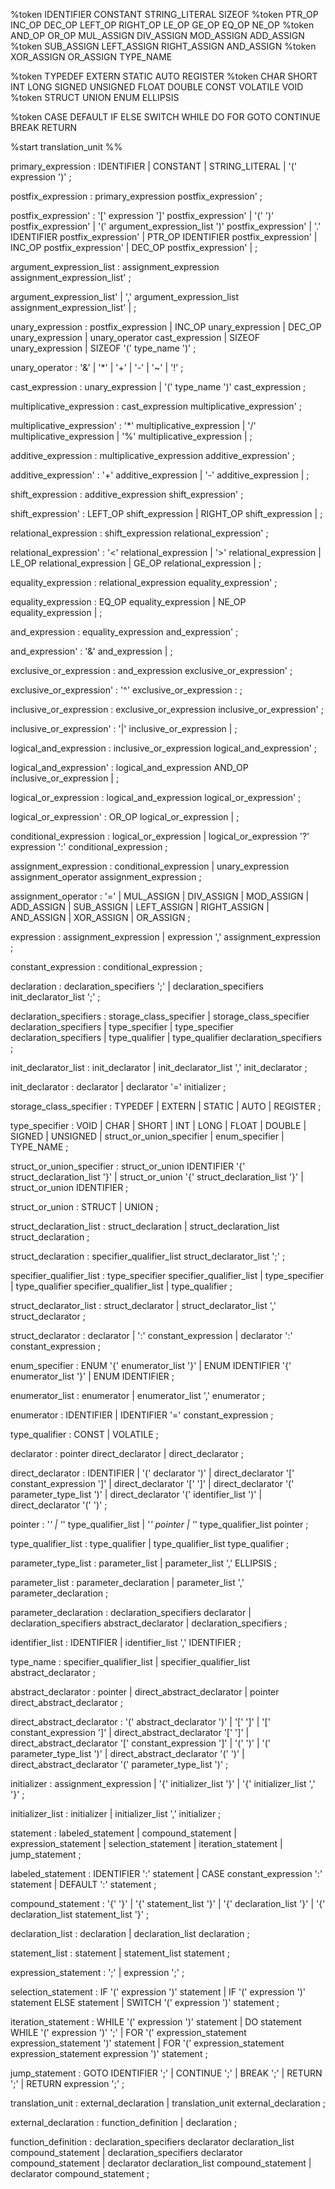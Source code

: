 %token IDENTIFIER CONSTANT STRING_LITERAL SIZEOF
%token PTR_OP INC_OP DEC_OP LEFT_OP RIGHT_OP LE_OP GE_OP EQ_OP NE_OP
%token AND_OP OR_OP MUL_ASSIGN DIV_ASSIGN MOD_ASSIGN ADD_ASSIGN
%token SUB_ASSIGN LEFT_ASSIGN RIGHT_ASSIGN AND_ASSIGN
%token XOR_ASSIGN OR_ASSIGN TYPE_NAME

%token TYPEDEF EXTERN STATIC AUTO REGISTER
%token CHAR SHORT INT LONG SIGNED UNSIGNED FLOAT DOUBLE CONST VOLATILE VOID
%token STRUCT UNION ENUM ELLIPSIS

%token CASE DEFAULT IF ELSE SWITCH WHILE DO FOR GOTO CONTINUE BREAK RETURN

%start translation_unit
%%

primary_expression
    : IDENTIFIER
    | CONSTANT
    | STRING_LITERAL
    | '(' expression ')'
    ;

postfix_expression
    : primary_expression postfix_expression'
    ;

postfix_expression'
    : '[' expression ']' postfix_expression'
    | '(' ')' postfix_expression'
    | '(' argument_expression_list ')' postfix_expression'
    | '.' IDENTIFIER postfix_expression'
    | PTR_OP IDENTIFIER postfix_expression'
    | INC_OP postfix_expression'
    | DEC_OP postfix_expression'
    | <end>
    ;

argument_expression_list
    : assignment_expression assignment_expression_list'
    ;

argument_expression_list'
    | ',' argument_expression_list assignment_expression_list'
    | <end>
    ;

unary_expression
    : postfix_expression
    | INC_OP unary_expression
    | DEC_OP unary_expression
    | unary_operator cast_expression
    | SIZEOF unary_expression
    | SIZEOF '(' type_name ')'
    ;

unary_operator
    : '&'
    | '*'
    | '+'
    | '-'
    | '~'
    | '!'
    ;

cast_expression
    : unary_expression
    | '(' type_name ')' cast_expression
    ;

multiplicative_expression
    : cast_expression multiplicative_expression'
    ;

multiplicative_expression'
    : '*' multiplicative_expression
    | '/' multiplicative_expression
    | '%' multiplicative_expression
    | <end>
    ;

additive_expression
    : multiplicative_expression additive_expression'
    ;

additive_expression'
    : '+' additive_expression
    | '-' additive_expression
    | <end>
    ;

shift_expression
    : additive_expression shift_expression'
    ;

shift_expression'
    : LEFT_OP shift_expression
    | RIGHT_OP shift_expression
    | <end>
    ;

relational_expression
    : shift_expression relational_expression'
    ;

relational_expression'
    : '<' relational_expression
    | '>' relational_expression
    | LE_OP relational_expression
    | GE_OP relational_expression
    | <end>
    ;

equality_expression
    : relational_expression equality_expression'
    ;

equality_expression
    : EQ_OP equality_expression
    | NE_OP equality_expression
    | <end>
    ;

and_expression
    : equality_expression and_expression'
    ;

and_expression'
    : '&' and_expression
    | <end>
    ;

exclusive_or_expression
    : and_expression exclusive_or_expression'
    ;

exclusive_or_expression'
    : '^' exclusive_or_expression
    : <end>
    ;

inclusive_or_expression
    : exclusive_or_expression inclusive_or_expression'
    ;

inclusive_or_expression'
    : '|' inclusive_or_expression
    | <end>
    ;

logical_and_expression
    : inclusive_or_expression logical_and_expression'
    ;

logical_and_expression'
    : logical_and_expression AND_OP inclusive_or_expression
    | <end>
    ;

logical_or_expression
    : logical_and_expression logical_or_expression'
    ;

logical_or_expression'
    : OR_OP logical_or_expression
    | <end>
    ;

conditional_expression
    : logical_or_expression
    | logical_or_expression '?' expression ':' conditional_expression
    ;

assignment_expression
    : conditional_expression
    | unary_expression assignment_operator assignment_expression
    ;

assignment_operator
    : '='
    | MUL_ASSIGN
    | DIV_ASSIGN
    | MOD_ASSIGN
    | ADD_ASSIGN
    | SUB_ASSIGN
    | LEFT_ASSIGN
    | RIGHT_ASSIGN
    | AND_ASSIGN
    | XOR_ASSIGN
    | OR_ASSIGN
    ;

expression
    : assignment_expression
    | expression ',' assignment_expression
    ;

constant_expression
    : conditional_expression
    ;

declaration
    : declaration_specifiers ';'
    | declaration_specifiers init_declarator_list ';'
    ;

declaration_specifiers
    : storage_class_specifier
    | storage_class_specifier declaration_specifiers
    | type_specifier
    | type_specifier declaration_specifiers
    | type_qualifier
    | type_qualifier declaration_specifiers
    ;

init_declarator_list
    : init_declarator
    | init_declarator_list ',' init_declarator
    ;

init_declarator
    : declarator
    | declarator '=' initializer
    ;

storage_class_specifier
    : TYPEDEF
    | EXTERN
    | STATIC
    | AUTO
    | REGISTER
    ;

type_specifier
    : VOID
    | CHAR
    | SHORT
    | INT
    | LONG
    | FLOAT
    | DOUBLE
    | SIGNED
    | UNSIGNED
    | struct_or_union_specifier
    | enum_specifier
    | TYPE_NAME
    ;

struct_or_union_specifier
    : struct_or_union IDENTIFIER '{' struct_declaration_list '}'
    | struct_or_union '{' struct_declaration_list '}'
    | struct_or_union IDENTIFIER
    ;

struct_or_union
    : STRUCT
    | UNION
    ;

struct_declaration_list
    : struct_declaration
    | struct_declaration_list struct_declaration
    ;

struct_declaration
    : specifier_qualifier_list struct_declarator_list ';'
    ;

specifier_qualifier_list
    : type_specifier specifier_qualifier_list
    | type_specifier
    | type_qualifier specifier_qualifier_list
    | type_qualifier
    ;

struct_declarator_list
    : struct_declarator
    | struct_declarator_list ',' struct_declarator
    ;

struct_declarator
    : declarator
    | ':' constant_expression
    | declarator ':' constant_expression
    ;

enum_specifier
    : ENUM '{' enumerator_list '}'
    | ENUM IDENTIFIER '{' enumerator_list '}'
    | ENUM IDENTIFIER
    ;

enumerator_list
    : enumerator
    | enumerator_list ',' enumerator
    ;

enumerator
    : IDENTIFIER
    | IDENTIFIER '=' constant_expression
    ;

type_qualifier
    : CONST
    | VOLATILE
    ;

declarator
    : pointer direct_declarator
    | direct_declarator
    ;

direct_declarator
    : IDENTIFIER
    | '(' declarator ')'
    | direct_declarator '[' constant_expression ']'
    | direct_declarator '[' ']'
    | direct_declarator '(' parameter_type_list ')'
    | direct_declarator '(' identifier_list ')'
    | direct_declarator '(' ')'
    ;

pointer
    : '*'
    | '*' type_qualifier_list
    | '*' pointer
    | '*' type_qualifier_list pointer
    ;

type_qualifier_list
    : type_qualifier
    | type_qualifier_list type_qualifier
    ;


parameter_type_list
    : parameter_list
    | parameter_list ',' ELLIPSIS
    ;

parameter_list
    : parameter_declaration
    | parameter_list ',' parameter_declaration
    ;

parameter_declaration
    : declaration_specifiers declarator
    | declaration_specifiers abstract_declarator
    | declaration_specifiers
    ;

identifier_list
    : IDENTIFIER
    | identifier_list ',' IDENTIFIER
    ;

type_name
    : specifier_qualifier_list
    | specifier_qualifier_list abstract_declarator
    ;

abstract_declarator
    : pointer
    | direct_abstract_declarator
    | pointer direct_abstract_declarator
    ;

direct_abstract_declarator
    : '(' abstract_declarator ')'
    | '[' ']'
    | '[' constant_expression ']'
    | direct_abstract_declarator '[' ']'
    | direct_abstract_declarator '[' constant_expression ']'
    | '(' ')'
    | '(' parameter_type_list ')'
    | direct_abstract_declarator '(' ')'
    | direct_abstract_declarator '(' parameter_type_list ')'
    ;

initializer
    : assignment_expression
    | '{' initializer_list '}'
    | '{' initializer_list ',' '}'
    ;

initializer_list
    : initializer
    | initializer_list ',' initializer
    ;

statement
    : labeled_statement
    | compound_statement
    | expression_statement
    | selection_statement
    | iteration_statement
    | jump_statement
    ;

labeled_statement
    : IDENTIFIER ':' statement
    | CASE constant_expression ':' statement
    | DEFAULT ':' statement
    ;

compound_statement
    : '{' '}'
    | '{' statement_list '}'
    | '{' declaration_list '}'
    | '{' declaration_list statement_list '}'
    ;

declaration_list
    : declaration
    | declaration_list declaration
    ;

statement_list
    : statement
    | statement_list statement
    ;

expression_statement
    : ';'
    | expression ';'
    ;

selection_statement
    : IF '(' expression ')' statement
    | IF '(' expression ')' statement ELSE statement
    | SWITCH '(' expression ')' statement
    ;

iteration_statement
    : WHILE '(' expression ')' statement
    | DO statement WHILE '(' expression ')' ';'
    | FOR '(' expression_statement expression_statement ')' statement
    | FOR '(' expression_statement expression_statement expression ')' statement
    ;

jump_statement
    : GOTO IDENTIFIER ';'
    | CONTINUE ';'
    | BREAK ';'
    | RETURN ';'
    | RETURN expression ';'
    ;

translation_unit
    : external_declaration
    | translation_unit external_declaration
    ;

external_declaration
    : function_definition
    | declaration
    ;

function_definition
    : declaration_specifiers declarator declaration_list compound_statement
    | declaration_specifiers declarator compound_statement
    | declarator declaration_list compound_statement
    | declarator compound_statement
    ;
